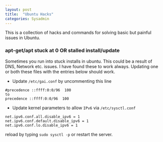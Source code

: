 ```yaml
---
layout: post
title:  "Ubuntu Hacks"
categories: Sysadmin
---
```


This is a collection of hacks and commands for solving basic but painful issues in Ubuntu.

### **apt-get/apt stuck at 0 OR stalled install/update**
Sometimes you run into stuck installs in ubuntu. This could be a result of DNS, Network etc. issues.
I have found these to work always. Updating one or both these files with the entries below should work.<br>
* Update `/etc/gai.conf` by uncommenting this line
```
#precedence ::ffff:0:0/96  100
to
precedence ::ffff:0:0/96  100
```
* Update kernel parameters to allow `IPv6` via `/etc/sysctl.conf`
```
net.ipv6.conf.all.disable_ipv6 = 1
net.ipv6.conf.default.disable_ipv6 = 1
net.ipv6.conf.lo.disable_ipv6 = 1
```
reload by typing `sudo sysctl -p` or restart the server.

